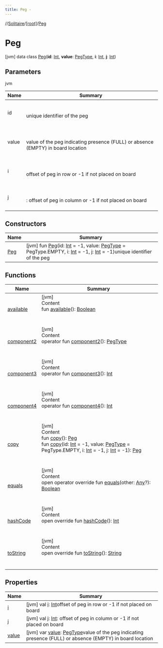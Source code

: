 ```yaml
---
title: Peg -
---
```

//[Solitaire](../../index.md)/[[root]](../index.md)/[Peg](index.md)



# Peg  
 [jvm] data class [Peg](index.md)(**id**: [Int](https://kotlinlang.org/api/latest/jvm/stdlib/kotlin/-int/index.html), **value**: [PegType](../-peg-type/index.md), **i**: [Int](https://kotlinlang.org/api/latest/jvm/stdlib/kotlin/-int/index.html), **j**: [Int](https://kotlinlang.org/api/latest/jvm/stdlib/kotlin/-int/index.html))   


## Parameters  
  
jvm  
  
|  Name|  Summary| 
|---|---|
| <a name="/Peg///PointingToDeclaration/"></a>id| <a name="/Peg///PointingToDeclaration/"></a><br><br>unique identifier of the peg<br><br>
| <a name="/Peg///PointingToDeclaration/"></a>value| <a name="/Peg///PointingToDeclaration/"></a><br><br>value of the peg indicating presence (FULL) or absence (EMPTY) in board location<br><br>
| <a name="/Peg///PointingToDeclaration/"></a>i| <a name="/Peg///PointingToDeclaration/"></a><br><br>offset of peg in row or -1 if not placed on board<br><br>
| <a name="/Peg///PointingToDeclaration/"></a>j| <a name="/Peg///PointingToDeclaration/"></a><br><br>: offset of peg in column or -1 if not placed on board<br><br>
  


## Constructors  
  
|  Name|  Summary| 
|---|---|
| <a name="/Peg/Peg/#kotlin.Int#PegType#kotlin.Int#kotlin.Int/PointingToDeclaration/"></a>[Peg](-peg.md)| <a name="/Peg/Peg/#kotlin.Int#PegType#kotlin.Int#kotlin.Int/PointingToDeclaration/"></a> [jvm] fun [Peg](-peg.md)(id: [Int](https://kotlinlang.org/api/latest/jvm/stdlib/kotlin/-int/index.html) = -1, value: [PegType](../-peg-type/index.md) = PegType.EMPTY, i: [Int](https://kotlinlang.org/api/latest/jvm/stdlib/kotlin/-int/index.html) = -1, j: [Int](https://kotlinlang.org/api/latest/jvm/stdlib/kotlin/-int/index.html) = -1)unique identifier of the peg   <br>


## Functions  
  
|  Name|  Summary| 
|---|---|
| <a name="/Peg/available/#/PointingToDeclaration/"></a>[available](available.md)| <a name="/Peg/available/#/PointingToDeclaration/"></a>[jvm]  <br>Content  <br>fun [available](available.md)(): [Boolean](https://kotlinlang.org/api/latest/jvm/stdlib/kotlin/-boolean/index.html)  <br><br><br>
| <a name="/Peg/component2/#/PointingToDeclaration/"></a>[component2](component2.md)| <a name="/Peg/component2/#/PointingToDeclaration/"></a>[jvm]  <br>Content  <br>operator fun [component2](component2.md)(): [PegType](../-peg-type/index.md)  <br><br><br>
| <a name="/Peg/component3/#/PointingToDeclaration/"></a>[component3](component3.md)| <a name="/Peg/component3/#/PointingToDeclaration/"></a>[jvm]  <br>Content  <br>operator fun [component3](component3.md)(): [Int](https://kotlinlang.org/api/latest/jvm/stdlib/kotlin/-int/index.html)  <br><br><br>
| <a name="/Peg/component4/#/PointingToDeclaration/"></a>[component4](component4.md)| <a name="/Peg/component4/#/PointingToDeclaration/"></a>[jvm]  <br>Content  <br>operator fun [component4](component4.md)(): [Int](https://kotlinlang.org/api/latest/jvm/stdlib/kotlin/-int/index.html)  <br><br><br>
| <a name="/Peg/copy/#/PointingToDeclaration/"></a>[copy](copy.md)| <a name="/Peg/copy/#/PointingToDeclaration/"></a>[jvm]  <br>Content  <br>fun [copy](copy.md)(): [Peg](index.md)  <br>fun [copy](copy.md)(id: [Int](https://kotlinlang.org/api/latest/jvm/stdlib/kotlin/-int/index.html) = -1, value: [PegType](../-peg-type/index.md) = PegType.EMPTY, i: [Int](https://kotlinlang.org/api/latest/jvm/stdlib/kotlin/-int/index.html) = -1, j: [Int](https://kotlinlang.org/api/latest/jvm/stdlib/kotlin/-int/index.html) = -1): [Peg](index.md)  <br><br><br>
| <a name="kotlin/Any/equals/#kotlin.Any?/PointingToDeclaration/"></a>[equals](../-undoable-command/index.md#%5Bkotlin%2FAny%2Fequals%2F%23kotlin.Any%3F%2FPointingToDeclaration%2F%5D%2FFunctions%2F-1335246095)| <a name="kotlin/Any/equals/#kotlin.Any?/PointingToDeclaration/"></a>[jvm]  <br>Content  <br>open operator override fun [equals](../-undoable-command/index.md#%5Bkotlin%2FAny%2Fequals%2F%23kotlin.Any%3F%2FPointingToDeclaration%2F%5D%2FFunctions%2F-1335246095)(other: [Any](https://kotlinlang.org/api/latest/jvm/stdlib/kotlin/-any/index.html)?): [Boolean](https://kotlinlang.org/api/latest/jvm/stdlib/kotlin/-boolean/index.html)  <br><br><br>
| <a name="kotlin/Any/hashCode/#/PointingToDeclaration/"></a>[hashCode](../-undoable-command/index.md#%5Bkotlin%2FAny%2FhashCode%2F%23%2FPointingToDeclaration%2F%5D%2FFunctions%2F-1335246095)| <a name="kotlin/Any/hashCode/#/PointingToDeclaration/"></a>[jvm]  <br>Content  <br>open override fun [hashCode](../-undoable-command/index.md#%5Bkotlin%2FAny%2FhashCode%2F%23%2FPointingToDeclaration%2F%5D%2FFunctions%2F-1335246095)(): [Int](https://kotlinlang.org/api/latest/jvm/stdlib/kotlin/-int/index.html)  <br><br><br>
| <a name="/Peg/toString/#/PointingToDeclaration/"></a>[toString](to-string.md)| <a name="/Peg/toString/#/PointingToDeclaration/"></a>[jvm]  <br>Content  <br>open override fun [toString](to-string.md)(): [String](https://kotlinlang.org/api/latest/jvm/stdlib/kotlin/-string/index.html)  <br><br><br>


## Properties  
  
|  Name|  Summary| 
|---|---|
| <a name="/Peg/i/#/PointingToDeclaration/"></a>[i](i.md)| <a name="/Peg/i/#/PointingToDeclaration/"></a> [jvm] val [i](i.md): [Int](https://kotlinlang.org/api/latest/jvm/stdlib/kotlin/-int/index.html)offset of peg in row or -1 if not placed on board   <br>
| <a name="/Peg/j/#/PointingToDeclaration/"></a>[j](j.md)| <a name="/Peg/j/#/PointingToDeclaration/"></a> [jvm] val [j](j.md): [Int](https://kotlinlang.org/api/latest/jvm/stdlib/kotlin/-int/index.html): offset of peg in column or -1 if not placed on board   <br>
| <a name="/Peg/value/#/PointingToDeclaration/"></a>[value](value.md)| <a name="/Peg/value/#/PointingToDeclaration/"></a> [jvm] var [value](value.md): [PegType](../-peg-type/index.md)value of the peg indicating presence (FULL) or absence (EMPTY) in board location   <br>

